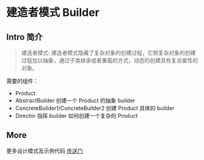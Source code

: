 ﻿# 建造者模式 Builder

## Intro 简介

> 建造者模式: 建造者模式隐藏了复杂对象的创建过程，它把复杂对象的创建过程加以抽象，通过子类继承或者重载的方式，动态的创建具有复合属性的对象。

需要的组件：

- Product
- AbstractBuilder 创建一个 Product 的抽象 builder
- ConcreteBuilder1/ConcreteBuilder2 创建 Product 具体的 builder
- Director 指挥 builder 如何创建一个复杂的 Product

## More

更多设计模式及示例代码 [传送门](https://github.com/WeihanLi/DesignPatterns)
